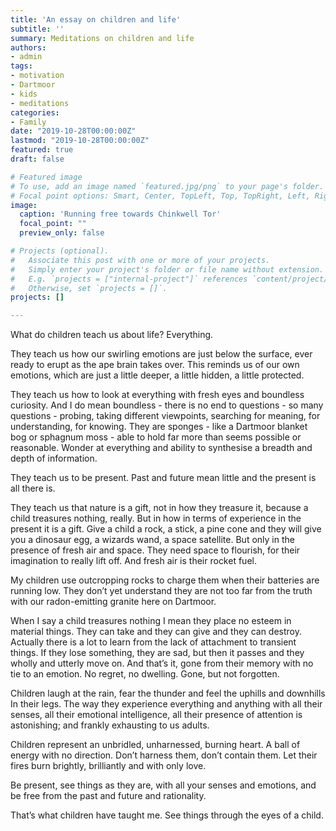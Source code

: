 ```yaml
---
title: 'An essay on children and life'
subtitle: ''
summary: Meditations on children and life
authors:
- admin
tags:
- motivation
- Dartmoor
- kids
- meditations
categories:
- Family
date: "2019-10-28T00:00:00Z"
lastmod: "2019-10-28T00:00:00Z"
featured: true
draft: false

# Featured image
# To use, add an image named `featured.jpg/png` to your page's folder.
# Focal point options: Smart, Center, TopLeft, Top, TopRight, Left, Right, BottomLeft, Bottom, BottomRight
image:
  caption: 'Running free towards Chinkwell Tor'
  focal_point: ""
  preview_only: false

# Projects (optional).
#   Associate this post with one or more of your projects.
#   Simply enter your project's folder or file name without extension.
#   E.g. `projects = ["internal-project"]` references `content/project/deep-learning/index.md`.
#   Otherwise, set `projects = []`.
projects: []

---
```


What do children teach us about life? Everything.

They teach us how our swirling emotions are just below the surface, ever ready to erupt as the ape brain takes over. This reminds us of our own emotions, which are just a little deeper, a little hidden, a little protected.

They teach us how to look at everything with fresh eyes and boundless curiosity. And I do mean boundless - there is no end to questions - so many questions - probing, taking different viewpoints, searching for meaning, for understanding, for knowing. They are sponges - like a Dartmoor blanket bog or sphagnum moss - able to hold far more than seems possible or reasonable. Wonder at everything and ability to synthesise a breadth and depth of information.

They teach us to be present. Past and future mean little and the present is all there is.

They teach us that nature is a gift, not in how they treasure it, because a child treasures nothing, really. But in how in terms of experience in the present it is a gift. Give a child a rock, a stick, a pine cone and they will give you a dinosaur egg, a wizards wand, a space satellite. But only in the presence of fresh air and space. They need space to flourish, for their imagination to really lift off. And fresh air is their rocket fuel.

My children use outcropping rocks to charge them when their batteries are running low. They don’t yet understand they are not too far from the truth with our radon-emitting granite here on Dartmoor.

When I say a child treasures nothing I mean they place no esteem in material things. They can take and they can give and they can destroy. Actually there is a lot to learn from the lack of attachment to transient things. If they lose something, they are sad, but then it passes and they wholly and utterly move on. And that’s it, gone from their memory with no tie to an emotion. No regret, no dwelling. Gone, but not forgotten.

Children laugh at the rain, fear the thunder and feel the uphills and downhills In their legs. The way they experience everything and anything with all their senses, all their emotional intelligence, all their presence of attention is astonishing; and frankly exhausting to us adults.

Children represent an unbridled, unharnessed, burning heart. A ball of energy with no direction. Don’t harness them, don’t contain them. Let their fires burn brightly, brilliantly and with only love.

Be present, see things as they are, with all your senses and emotions, and be free from the past and future and rationality.

That’s what children have taught me. See things through the eyes of a child.